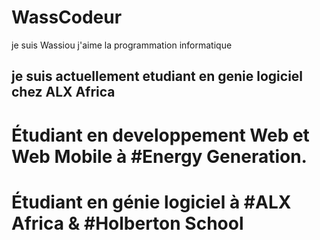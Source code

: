 # WassCodeur
je suis Wassiou j'aime la programmation informatique
## je suis actuellement etudiant en genie logiciel chez ALX Africa
# Étudiant en developpement Web et Web Mobile à #Energy Generation.
# Étudiant en génie logiciel à #ALX Africa & #Holberton School
